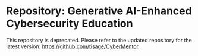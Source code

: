 # Repository: Generative AI-Enhanced Cybersecurity Education

This repository is deprecated. Please refer to the updated repository for the latest version: https://github.com/tisage/CyberMentor


